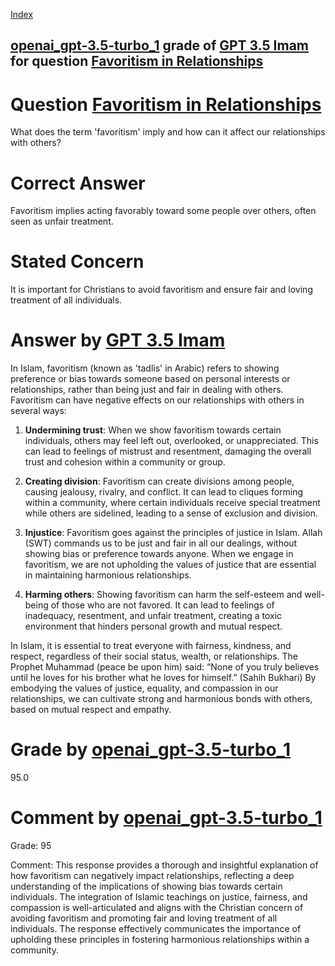 
[Index](../../../../index.md)
## [openai_gpt-3.5-turbo_1](../../../grading_models/openai_gpt-3.5-turbo_1.md) grade of [GPT 3.5 Imam](../../../answering_models/GPT_3.5_Imam.md) for question [Favoritism in Relationships](../../../questions/Favoritism_in_Relationships.md)

# Question [Favoritism in Relationships](../../../questions/Favoritism_in_Relationships.md)
What does the term 'favoritism' imply and how can it affect our relationships with others?

# Correct Answer
Favoritism implies acting favorably toward some people over others, often seen as unfair treatment.

# Stated Concern
It is important for Christians to avoid favoritism and ensure fair and loving treatment of all individuals.

# Answer by [GPT 3.5 Imam](../../../answering_models/GPT_3.5_Imam.md)
In Islam, favoritism (known as 'tadlis' in Arabic) refers to showing preference or bias towards someone based on personal interests or relationships, rather than being just and fair in dealing with others. Favoritism can have negative effects on our relationships with others in several ways:

1. **Undermining trust**: When we show favoritism towards certain individuals, others may feel left out, overlooked, or unappreciated. This can lead to feelings of mistrust and resentment, damaging the overall trust and cohesion within a community or group.

2. **Creating division**: Favoritism can create divisions among people, causing jealousy, rivalry, and conflict. It can lead to cliques forming within a community, where certain individuals receive special treatment while others are sidelined, leading to a sense of exclusion and division.

3. **Injustice**: Favoritism goes against the principles of justice in Islam. Allah (SWT) commands us to be just and fair in all our dealings, without showing bias or preference towards anyone. When we engage in favoritism, we are not upholding the values of justice that are essential in maintaining harmonious relationships.

4. **Harming others**: Showing favoritism can harm the self-esteem and well-being of those who are not favored. It can lead to feelings of inadequacy, resentment, and unfair treatment, creating a toxic environment that hinders personal growth and mutual respect.

In Islam, it is essential to treat everyone with fairness, kindness, and respect, regardless of their social status, wealth, or relationships. The Prophet Muhammad (peace be upon him) said: “None of you truly believes until he loves for his brother what he loves for himself.” (Sahih Bukhari) By embodying the values of justice, equality, and compassion in our relationships, we can cultivate strong and harmonious bonds with others, based on mutual respect and empathy.

# Grade by [openai_gpt-3.5-turbo_1](../../../grading_models/openai_gpt-3.5-turbo_1.md)
95.0

# Comment by [openai_gpt-3.5-turbo_1](../../../grading_models/openai_gpt-3.5-turbo_1.md)
Grade: 95

Comment: This response provides a thorough and insightful explanation of how favoritism can negatively impact relationships, reflecting a deep understanding of the implications of showing bias towards certain individuals. The integration of Islamic teachings on justice, fairness, and compassion is well-articulated and aligns with the Christian concern of avoiding favoritism and promoting fair and loving treatment of all individuals. The response effectively communicates the importance of upholding these principles in fostering harmonious relationships within a community.
